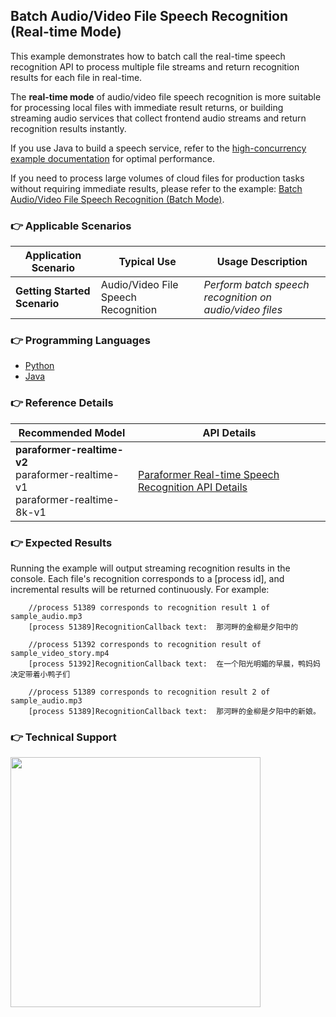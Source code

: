 [comment]: # (title and brief introduction of the sample)
## Batch Audio/Video File Speech Recognition (Real-time Mode)
This example demonstrates how to batch call the real-time speech recognition API to process multiple file streams and return recognition results for each file in real-time.

The **real-time mode** of audio/video file speech recognition is more suitable for processing local files with immediate result returns, or building streaming audio services that collect frontend audio streams and return recognition results instantly.

If you use Java to build a speech service, refer to the [high-concurrency example documentation](https://help.aliyun.com/zh/model-studio/developer-reference/paraformer-in-high-concurrency-scenarios) for optimal performance.

If you need to process large volumes of cloud files for production tasks without requiring immediate results, please refer to the example: [Batch Audio/Video File Speech Recognition (Batch Mode)](../recognize_speech_from_files_by_batch_mode//).

[comment]: # (list of scenarios of the sample)
### :point_right: Applicable Scenarios

| Application Scenario    | Typical Use    | Usage Description              |
|---------|---------|-------------------|
| **Getting Started Scenario**| Audio/Video File Speech Recognition	 | *Perform batch speech recognition on audio/video files*  |

[comment]: # (supported programming languages of the sample)
### :point_right: Programming Languages
- [Python](./python)
- [Java](./java)

[comment]: # (model and interface of the sample)
### :point_right: Reference Details

| Recommended Model | API Details |
| ----- | ----- |
| **paraformer-realtime-v2**<br>paraformer-realtime-v1<br>paraformer-realtime-8k-v1 | [Paraformer Real-time Speech Recognition API Details](https://help.aliyun.com/zh/model-studio/developer-reference/paraformer-real-time-speech-recognition-api) |


### :point_right: Expected Results

Running the example will output streaming recognition results in the console. Each file's recognition corresponds to a [process id], and incremental results will be returned continuously. For example:

```
    //process 51389 corresponds to recognition result 1 of sample_audio.mp3
    [process 51389]RecognitionCallback text:  那河畔的金柳是夕阳中的

    //process 51392 corresponds to recognition result of sample_video_story.mp4
    [process 51392]RecognitionCallback text:  在一个阳光明媚的早晨，鸭妈妈决定带着小鸭子们

    //process 51389 corresponds to recognition result 2 of sample_audio.mp3
    [process 51389]RecognitionCallback text:  那河畔的金柳是夕阳中的新娘。
```

[comment]: # (technical support of the sample)
### :point_right: Technical Support
<img src="https://dashscope.oss-cn-beijing.aliyuncs.com/samples/audio/group-en.png" width="400"/>
